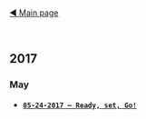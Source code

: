 <br>

[◀ Main page](https://nicolasquiroz.com)  

<br>

## 2017
### May

- **[`05-24-2017 – Ready, set, Go!`](https://github.com/nhsz/blog/blob/master/05-24-2017.md#ready-set-go)**
